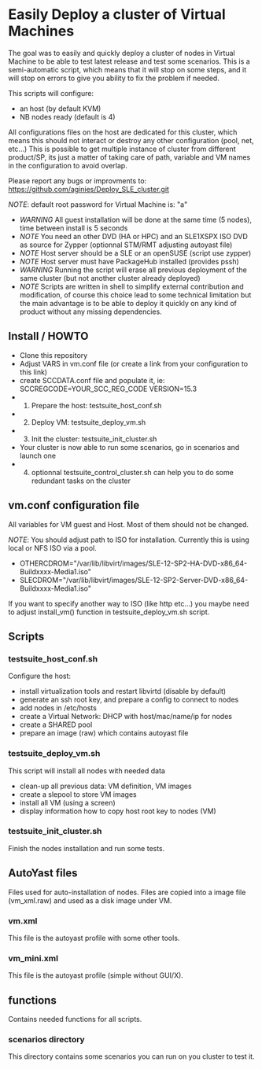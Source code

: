 # Easily Deploy a cluster of Virtual Machines

The goal was to easily and quickly deploy a cluster of nodes in Virtual
Machine to be able to test latest release and test some scenarios.
This is a semi-automatic script, which means that it will stop on some steps, and it will stop on errors to give you ability to fix the problem if needed.

This scripts will configure:
* an host (by default KVM)
* NB nodes ready (default is 4)

All configurations files on the host are dedicated for this cluster, which means
this should not interact or destroy any other configuration (pool, net, etc...)
This is possible to get multiple instance of cluster from different product/SP, its just
a matter of taking care of path, variable and VM names in the configuration to avoid overlap.

Please report any bugs or improvments to:
https://github.com/aginies/Deploy_SLE_cluster.git

*NOTE*: default root password for Virtual Machine is: "a"

* *WARNING* All guest installation will be done at the same time (5 nodes), time between install is 5 seconds
* *NOTE* You need an other DVD (HA or HPC) and an SLE1XSPX ISO DVD as source for Zypper (optionnal STM/RMT adjusting autoyast file)
* *NOTE* Host server should be a SLE or an openSUSE (script use zypper)
* *NOTE* Host server must have PackageHub installed (provides pssh)
* *WARNING* Running the script will erase all previous deployment of the same cluster (but not another cluster already deployed)
* *NOTE* Scripts are written in shell to simplify external contribution and modification, of course this choice lead to some technical limitation but the main advantage is to be able to deploy it quickly on any kind of product without any missing dependencies.

## Install / HOWTO

* Clone this repository
* Adjust VARS in vm.conf file (or create a link from your configuration to this link)
* create SCCDATA.conf file and populate it, ie:
	SCCREGCODE=YOUR_SCC_REG_CODE
	VERSION=15.3
* 1) Prepare the host: testsuite_host_conf.sh
* 2) Deploy VM: testsuite_deploy_vm.sh
* 3) Init the cluster: testsuite_init_cluster.sh
* Your cluster is now able to run some scenarios, go in scenarios and launch one
* 4) optionnal testsuite_control_cluster.sh can help you to do some redundant tasks on the cluster

## vm.conf configuration file
All variables for VM guest and Host. Most of them should not be changed.

*NOTE*:
You should adjust path to ISO for installation. Currently this is using local or NFS ISO via a pool.
* OTHERCDROM="/var/lib/libvirt/images/SLE-12-SP2-HA-DVD-x86_64-Buildxxxx-Media1.iso"
* SLECDROM="/var/lib/libvirt/images/SLE-12-SP2-Server-DVD-x86_64-Buildxxxx-Media1.iso"

If you want to specify another way to ISO (like http etc...) you maybe need to adjust
install_vm() function in testsuite_deploy_vm.sh script.

## Scripts

### testsuite_host_conf.sh
Configure the host:
* install virtualization tools and restart libvirtd (disable by default)
* generate an ssh root key, and prepare a config to connect to nodes
* add nodes in /etc/hosts
* create a Virtual Network: DHCP with host/mac/name/ip for nodes
* create a SHARED pool
* prepare an image (raw) which contains autoyast file

### testsuite_deploy_vm.sh
This script will install all nodes with needed data
* clean-up all previous data: VM definition, VM images
* create a slepool to store VM images
* install all VM (using a screen)
* display information how to copy host root key to nodes (VM)

### testsuite_init_cluster.sh
Finish the nodes installation and run some tests.


## AutoYast files

Files used for auto-installation of nodes. Files are copied into
a image file (vm_xml.raw) and used as a disk image under VM.

### vm.xml
This file is the autoyast profile with some other tools.

### vm_mini.xml
This file is the autoyast profile (simple without GUI/X).

## functions
Contains needed functions for all scripts.


### scenarios directory
This directory contains some scenarios you can run on you cluster to test it.
